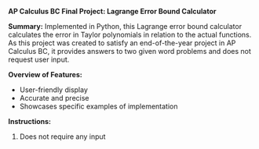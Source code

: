 **AP Calculus BC Final Project: Lagrange Error Bound Calculator**

**Summary:**
Implemented in Python, this Lagrange error bound calculator calculates the error in Taylor polynomials in relation to the actual functions. As this project was created to satisfy an end-of-the-year project in AP Calculus BC, it provides answers to two given word problems and does not request user input. 

**Overview of Features:**
- User-friendly display
- Accurate and precise
- Showcases specific examples of implementation

**Instructions:**
1) Does not require any input
